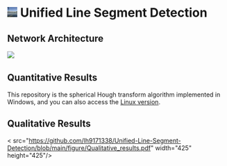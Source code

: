 [<img height="23" src="https://github.com/lh9171338/Outline/blob/master/icon.jpg"/>](https://github.com/lh9171338/Outline) Unified Line Segment Detection
===

## Network Architecture
<img width="700" src="https://github.com/lh9171338/Unified-Line-Segment-Detection/blob/main/figure/Network.png"/>

## Quantitative Results
This repository is the spherical Hough transform algorithm implemented in Windows, and you can also access the [Linux version](https://github.com/lh9171338/Spherical-Hough-Transform/tree/Linux).

## Qualitative Results
< src="https://github.com/lh9171338/Unified-Line-Segment-Detection/blob/main/figure/Qualitative_results.pdf" width="425" height="425"/>
